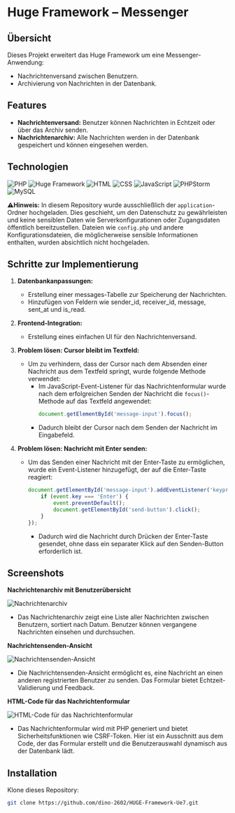 # Huge Framework – Messenger

## Übersicht
Dieses Projekt erweitert das Huge Framework um eine Messenger-Anwendung:
- Nachrichtenversand zwischen Benutzern.
- Archivierung von Nachrichten in der Datenbank.

## Features
- **Nachrichtenversand:** Benutzer können Nachrichten in Echtzeit oder über das Archiv senden.
- **Nachrichtenarchiv:** Alle Nachrichten werden in der Datenbank gespeichert und können eingesehen werden.

## Technologien
![PHP](https://img.shields.io/badge/PHP-8.1%2B-blue?logo=php&logoColor=white)
![Huge Framework](https://img.shields.io/badge/Huge_Framework-1.0-brightgreen)
![HTML](https://img.shields.io/badge/HTML-5-orange?logo=html5&logoColor=white)
![CSS](https://img.shields.io/badge/CSS-3-blue?logo=css3&logoColor=white)
![JavaScript](https://img.shields.io/badge/JavaScript-ES6%2B-yellow?logo=javascript&logoColor=white)
![PHPStorm](https://img.shields.io/badge/IDE-PHPStorm-purple?logo=phpstorm&logoColor=white)
![MySQL](https://img.shields.io/badge/Database-MySQL-lightblue?logo=mysql&logoColor=white)

⚠️**Hinweis:** In diesem Repository wurde ausschließlich der `application`-Ordner hochgeladen. Dies geschieht, um den Datenschutz zu gewährleisten und keine sensiblen Daten wie Serverkonfigurationen oder Zugangsdaten öffentlich bereitzustellen. Dateien wie `config.php` und andere Konfigurationsdateien, die möglicherweise sensible Informationen enthalten, wurden absichtlich nicht hochgeladen.

## Schritte zur Implementierung

1. **Datenbankanpassungen:**
   - Erstellung einer messages-Tabelle zur Speicherung der Nachrichten.
   - Hinzufügen von Feldern wie sender_id, receiver_id, message, sent_at und is_read.

2. **Frontend-Integration:**
   - Erstellung eines einfachen UI für den Nachrichtenversand.

3. **Problem lösen: Cursor bleibt im Textfeld:**
   - Um zu verhindern, dass der Cursor nach dem Absenden einer Nachricht aus dem Textfeld springt, wurde folgende Methode verwendet:
     - Im JavaScript-Event-Listener für das Nachrichtenformular wurde nach dem erfolgreichen Senden der Nachricht die `focus()`-Methode auf das Textfeld angewendet:
       ```javascript
       document.getElementById('message-input').focus();
       ```
     - Dadurch bleibt der Cursor nach dem Senden der Nachricht im Eingabefeld.

4. **Problem lösen: Nachricht mit Enter senden:**
   - Um das Senden einer Nachricht mit der Enter-Taste zu ermöglichen, wurde ein Event-Listener hinzugefügt, der auf die Enter-Taste reagiert:
     ```javascript
     document.getElementById('message-input').addEventListener('keypress', function(event) {
         if (event.key === 'Enter') {
             event.preventDefault();
             document.getElementById('send-button').click();
         }
     });
     ```
     - Dadurch wird die Nachricht durch Drücken der Enter-Taste gesendet, ohne dass ein separater Klick auf den Senden-Button erforderlich ist.

## Screenshots

**Nachrichtenarchiv mit Benutzerübersicht**

![Nachrichtenarchiv](https://github.com/dino-2602/HUGE-Framework-Ue7/blob/main/screenshots/message_archive.png)
- Das Nachrichtenarchiv zeigt eine Liste aller Nachrichten zwischen Benutzern, sortiert nach Datum. Benutzer können vergangene Nachrichten einsehen und durchsuchen.

**Nachrichtensenden-Ansicht**

![Nachrichtensenden-Ansicht](https://github.com/dino-2602/HUGE-Framework-Ue7/blob/main/screenshots/message_send.png)
- Die Nachrichtensenden-Ansicht ermöglicht es, eine Nachricht an einen anderen registrierten Benutzer zu senden. Das Formular bietet Echtzeit-Validierung und Feedback.

**HTML-Code für das Nachrichtenformular**

![HTML-Code für das Nachrichtenformular](https://github.com/dino-2602/HUGE-Framework-Ue7/blob/main/screenshots/message_form.png)
- Das Nachrichtenformular wird mit PHP generiert und bietet Sicherheitsfunktionen wie CSRF-Token. Hier ist ein Ausschnitt aus dem Code, der das Formular erstellt und die Benutzerauswahl dynamisch aus der Datenbank lädt.

## Installation
Klone dieses Repository:
   ```bash
   git clone https://github.com/dino-2602/HUGE-Framework-Ue7.git
   ```
